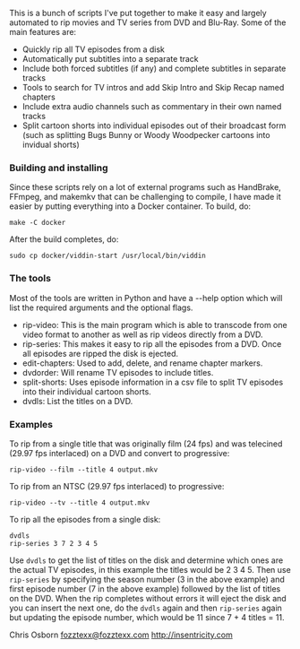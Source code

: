 This is a bunch of scripts I've put together to make it easy and largely automated to rip movies and TV series from DVD and Blu-Ray. Some of the main features are:

* Quickly rip all TV episodes from a disk
* Automatically put subtitles into a separate track
* Include both forced subtitles (if any) and complete subtitles in separate tracks
* Tools to search for TV intros and add Skip Intro and Skip Recap named chapters
* Include extra audio channels such as commentary in their own named tracks
* Split cartoon shorts into individual episodes out of their broadcast form (such as splitting Bugs Bunny or Woody Woodpecker cartoons into invidual shorts)

### Building and installing

Since these scripts rely on a lot of external programs such as HandBrake, FFmpeg, and makemkv that can be challenging to compile, I have made it easier by putting everything into a Docker container. To build, do:

    make -C docker

After the build completes, do:

    sudo cp docker/viddin-start /usr/local/bin/viddin

### The tools

Most of the tools are written in Python and have a --help option which will list the required arguments and the optional flags.

* rip-video: This is the main program which is able to transcode from one video format to another as well as rip videos directly from a DVD.
* rip-series: This makes it easy to rip all the episodes from a DVD. Once all episodes are ripped the disk is ejected.
* edit-chapters: Used to add, delete, and rename chapter markers.
* dvdorder: Will rename TV episodes to include titles.
* split-shorts: Uses episode information in a csv file to split TV episodes into their individual cartoon shorts.
* dvdls: List the titles on a DVD.

### Examples

To rip from a single title that was originally film (24 fps) and was telecined (29.97 fps interlaced) on a DVD and convert to progressive:

    rip-video --film --title 4 output.mkv

To rip from an NTSC (29.97 fps interlaced) to progressive:

    rip-video --tv --title 4 output.mkv

To rip all the episodes from a single disk:

    dvdls
    rip-series 3 7 2 3 4 5

Use `dvdls` to get the list of titles on the disk and determine which ones are the actual TV episodes, in this example the titles would be 2 3 4 5. Then use `rip-series` by specifying the season number (3 in the above example) and first episode number (7 in the above example) followed by the list of titles on the DVD. When the rip completes without errors it will eject the disk and you can insert the next one, do the `dvdls` again and then `rip-series` again but updating the episode number, which would be 11 since 7 + 4 titles = 11.
    
Chris Osborn
<fozztexx@fozztexx.com>
http://insentricity.com
